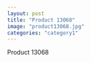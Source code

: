 ```yaml
---
layout: post
title: "Product 13068"
image: "product13068.jpg"
categories: "category1"
---
```

Product 13068
